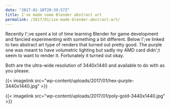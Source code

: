 ```yaml
---
date: "2017-01-10T20:39:57Z"
title: I've made some Blender abstract art
permalink: /2017/01/ive-made-blender-abstract-art/
---
```

Recently I';ve spent a lot of time learning Blender for game development and fancied experimenting with something a bit different. Below I';ve linked to two abstract art type of renders that turned out pretty good. The purple one was meant to have volumetric lighting but sadly my AMD card didn';t seem to want to render it. Fortunately it turned out okay.

Both are the ultra-wide resolution of 3440x1440 and available to do with as you please.

{{< imagelink src="wp-content/uploads/2017/01/hex-purple-3440x1440.jpg" >}}

{{< imagelink src="wp-content/uploads/2017/01/poly-gold-3440x1440.jpg" >}}